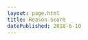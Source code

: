 ```yaml
---
layout: page.html
title: Reason Score
datePublished: 2018-6-10
---
```

<link rel="stylesheet" href="reasonScore.css" />
<script src="ReasonScoreCore-0.js"></script>
<script>window.ReasonScore || (window.ReasonScore = {}), window.ReasonScore.data = 
{
  "items": {
    "qVW5afkgWU4M": {
      "id": "qVW5afkgWU4M",
      "type": "claim",
      "content": "Should we build the infiniteTransit flyway?",
      "trans": "qVW5zS9hcELl",
      "ver": "qVW5zS9hcEL2",
      "start": "2019-11-08T23:46:48.159Z",
      "end": "3000-01-01T00:00:00.000Z"
    },
  }
}
</script>
<title>Reason Score</title>
<link href="main.0c0f5393.chunk.css" rel="stylesheet">

<claim claimid="qVW5afkgWU4M"></claim>
<script>!function (f) { function e(e) { for (var r, t, n = e[0], o = e[1], u = e[2], i = 0, l = []; i < n.length; i++)t = n[i], c[t] && l.push(c[t][0]), c[t] = 0; for (r in o) Object.prototype.hasOwnProperty.call(o, r) && (f[r] = o[r]); for (s && s(e); l.length;)l.shift()(); return p.push.apply(p, u || []), a() } function a() { for (var e, r = 0; r < p.length; r++) { for (var t = p[r], n = !0, o = 1; o < t.length; o++) { var u = t[o]; 0 !== c[u] && (n = !1) } n && (p.splice(r--, 1), e = i(i.s = t[0])) } return e } var t = {}, c = { 1: 0 }, p = []; function i(e) { if (t[e]) return t[e].exports; var r = t[e] = { i: e, l: !1, exports: {} }; return f[e].call(r.exports, r, r.exports, i), r.l = !0, r.exports } i.m = f, i.c = t, i.d = function (e, r, t) { i.o(e, r) || Object.defineProperty(e, r, { enumerable: !0, get: t }) }, i.r = function (e) { "undefined" != typeof Symbol && Symbol.toStringTag && Object.defineProperty(e, Symbol.toStringTag, { value: "Module" }), Object.defineProperty(e, "__esModule", { value: !0 }) }, i.t = function (r, e) { if (1 & e && (r = i(r)), 8 & e) return r; if (4 & e && "object" == typeof r && r && r.__esModule) return r; var t = Object.create(null); if (i.r(t), Object.defineProperty(t, "default", { enumerable: !0, value: r }), 2 & e && "string" != typeof r) for (var n in r) i.d(t, n, function (e) { return r[e] }.bind(null, n)); return t }, i.n = function (e) { var r = e && e.__esModule ? function () { return e.default } : function () { return e }; return i.d(r, "a", r), r }, i.o = function (e, r) { return Object.prototype.hasOwnProperty.call(e, r) }, i.p = "/reason-score-react/build/"; var r = window.webpackJsonp = window.webpackJsonp || [], n = r.push.bind(r); r.push = e, r = r.slice(); for (var o = 0; o < r.length; o++)e(r[o]); var s = n; a() }([])</script>
<script src="2.05c08ef7.chunk.js"></script>
<script src="main.4f9aec75.chunk.js"></script>